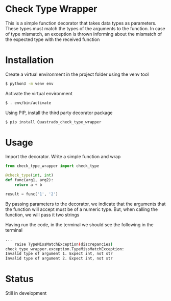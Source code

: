 # Check Type Wrapper


This is a simple function decorator that takes data types as parameters. These types must match the types of the arguments to the function. In case of type mismatch, an exception is thrown informing about the mismatch of the expected type with the received function


# Installation


Сreate a virtual environment in the project folder using the venv tool
```bash
$ python3 -m venv env
```
Activate the virtual environment
```bash
$ . env/bin/activate
```
Using PIP, install the third party decorator package
```bash
$ pip install Quastrado_check_type_wrapper
```


# Usage


Import the decorator. Write a simple function and wrap
```python
from check_type_wrapper import check_type

@check_type(int, int)
def func(arg1, arg2):
    return a + b

result = func('1', '2')
```
By passing parameters to the decorator, we indicate that the arguments that the function will accept must be of a numeric type. But, when calling the function, we will pass it two strings

Having run the code, in the terminal we should see the following in the terminal
```bash
...
    raise TypeMissMatchException(discrepancies)
check_type_wrapper.exception.TypeMissMatchException: 
Invalid type of argument 1. Expect int, not str
Invalid type of argument 2. Expect int, not str
```


# Status


Still in development
